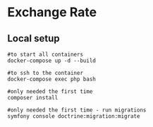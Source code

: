 # Exchange Rate

## Local setup

```shell
#to start all containers
docker-compose up -d --build

#to ssh to the container
docker-compose exec php bash

#only needed the first time
composer install

#only needed the first time - run migrations
symfony console doctrine:migration:migrate

```